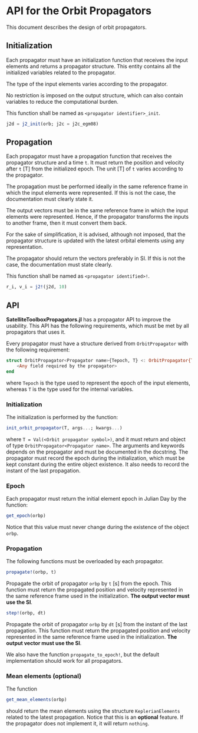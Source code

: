 API for the Orbit Propagators
=============================

This document describes the design of orbit propagators.

## Initialization

Each propagator must have an initialization function that receives the input elements and
returns a propagator structure. This entity contains all the initialized variables related
to the propagator.

The type of the input elements varies according to the propagator.

No restriction is imposed on the output structure, which can also contain variables to
reduce the computational burden.

This function shall be named as `<propagator identifier>_init`.

```julia
j2d = j2_init(orb; j2c = j2c_egm08)
```

## Propagation

Each propagator must have a propagation function that receives the propagator structure and
a time `t`. It must return the position and velocity after `t` [T] from the initialized
epoch. The unit [T] of `t` varies according to the propagator.

The propagation must be performed ideally in the same reference frame in which the input
elements were represented. If this is not the case, the documentation must clearly state it.

The output vectors must be in the same reference frame in which the input elements were
represented. Hence, if the propagator transforms the inputs to another frame, then it must
convert them back.

For the sake of simplification, it is advised, although not imposed, that the propagator
structure is updated with the latest orbital elements using any representation.

The propagator should return the vectors preferably in SI. If this is not the case, the
documentation must state clearly.

This function shall be named as `<propagator identified>!`.

```julia
r_i, v_i = j2!(j2d, 10)
```

## API

**SatelliteToolboxPropagators.jl** has a propagator API to improve the usability. This API
has the following requirements, which must be met by all propagators that uses it.

Every propagator must have a structure derived from `OrbitPropagator` with the following
requirement:

```julia
struct OrbitPropagator<Propagator name>{Tepoch, T} <: OrbitPropagator{Tepoch, T}
    <Any field required by the propagator>
end
```

where `Tepoch` is the type used to represent the epoch of the input elements, whereas `T` is
the type used for the internal variables.

### Initialization

The initialization is performed by the function:

```julia
init_orbit_propagator(T, args...; kwargs...)
```

where `T = Val(<Orbit propagator symbol>)`, and it must return and object of type
`OrbitPropagator<Propagator name>`. The arguments and keywords depends on the propagator and
must be documented in the docstring. The propagator must record the epoch during the
initialization, which must be kept constant during the entire object existence. It also
needs to record the instant of the last propagation.

### Epoch

Each propagator must return the initial element epoch in Julian Day by the function:

```julia
get_epoch(orbp)
```

Notice that this value must never change during the existence of the object `orbp`.

### Propagation

The following functions must be overloaded by each propagator.

```julia
propagate!(orbp, t)
```

Propagate the orbit of propagator `orbp` by `t` [s] from the epoch. This function must
return the propagated position and velocity represented in the same reference frame used in
the initialization. **The output vector must use the SI**.

```julia
step!(orbp, dt)
```

Propagate the orbit of propagator `orbp` by `dt` [s] from the instant of the last
propagation. This function must return the propagated position and velocity represented in
the same reference frame used in the initialization. **The output vector must use the SI**.

We also have the function `propagate_to_epoch!`, but the default implementation should work
for all propagators.

### Mean elements (optional)

The function

```julia
get_mean_elements(orbp)
```

should return the mean elements using the structure `KeplerianElements` related to the
latest propagation. Notice that this is an **optional** feature. If the propagator does not
implement it, it will return `nothing`.

